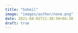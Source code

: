 ```yaml
---
title: "Soheil"
image: "images/author/none.png"
date: 2021-08-02T21:38:59+04:30
draft: true
---
```


